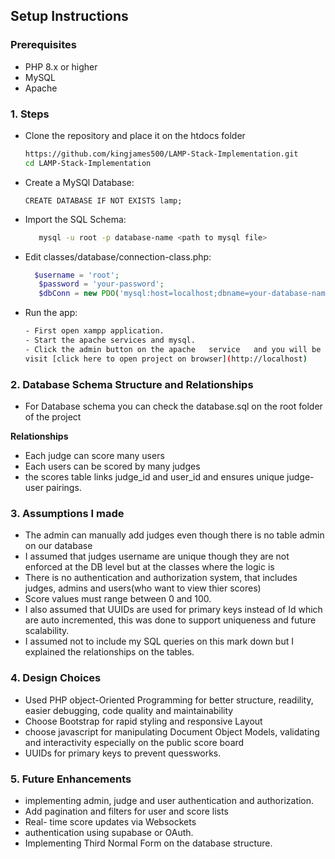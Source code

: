 ##  Setup Instructions

### Prerequisites

- PHP 8.x or higher
- MySQL 
- Apache 


### 1.  **Steps**

- Clone the repository and place it on the htdocs folder

   ```bash
   https://github.com/kingjames500/LAMP-Stack-Implementation.git
   cd LAMP-Stack-Implementation

- Create a MySQl Database:
    
     ```mysql
   CREATE DATABASE IF NOT EXISTS lamp;
   
- Import the SQL Schema:

   ```bash
      mysql -u root -p database-name <path to mysql file>
   
- Edit classes/database/connection-class.php:
     ```php
       $username = 'root';
        $password = 'your-password';
        $dbConn = new PDO('mysql:host=localhost;dbname=your-database-name', $username, $password);
   
-  Run the app:
    ```bash
    - First open xampp application.
    - Start the apache services and mysql.
    - Click the admin button on the apache   service   and you will be redirected to a browser with   your web application running or
    visit [click here to open project on browser](http://localhost)


### 2. **Database Schema Structure and Relationships**
   - For Database schema you can check the database.sql on the root folder of the project

   **Relationships**
   - Each judge can score many users
   - Each users can be scored by many judges
   - the scores table links judge_id and user_id and ensures unique judge-user pairings.



### 3. **Assumptions I  made**
 - The admin can manually add judges even though there is no table admin on our database
 - I assumed that judges username are unique though they are not enforced at the DB level but at the classes where the logic is
 - There is no authentication and authorization system, that includes judges, admins and users(who want to view thier scores)
 - Score values must range between 0 and 100.
 - I also assumed that UUIDs are used for primary keys instead of Id which are auto incremented, this was done to support uniqueness and future scalability.
- I assumed not to include my SQL queries on this mark down but I explained the relationships on the tables.


### 4. **Design Choices**
 - Used PHP object-Oriented Programming for better structure, readility, easier debugging, code quality and maintainability
  - Choose Bootstrap for rapid styling and responsive Layout
  - choose javascript for manipulating Document Object Models, validating and interactivity especially on the public score board
  - UUIDs for  primary keys to prevent quessworks.
   
### 5. **Future Enhancements**
  - implementing admin, judge and user authentication and authorization.
  - Add pagination and filters for user and score lists
  - Real- time score updates via Websockets
  - authentication using supabase or OAuth.
  - Implementing Third Normal Form on the database structure.
  













 




















